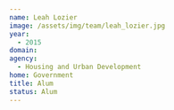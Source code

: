 ```yaml
---
name: Leah Lozier
image: /assets/img/team/leah_lozier.jpg
year: 
  - 2015
domain:
agency:
  - Housing and Urban Development
home: Government
title: Alum
status: Alum
---
```

